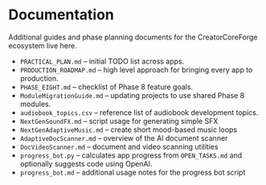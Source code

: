 # Documentation

Additional guides and phase planning documents for the CreatorCoreForge ecosystem live here.

- `PRACTICAL_PLAN.md` – initial TODO list across apps.
- `PRODUCTION_ROADMAP.md` – high level approach for bringing every app to production.
- `PHASE_EIGHT.md` – checklist of Phase 8 feature goals.
- `ModuleMigrationGuide.md` – updating projects to use shared Phase 8 modules.
- `audiobook_topics.csv` – reference list of audiobook development topics.
- `NextGenSoundFX.md` – script usage for generating simple SFX
- `NextGenAdaptiveMusic.md` – create short mood-based music loops
- `AdaptiveDocScanner.md` – overview of the AI document scanner
- `DocVideoScanner.md` – document and video scanning utilities
- `progress_bot.py` – calculates app progress from `OPEN_TASKS.md` and optionally suggests code using OpenAI.
- `progress_bot.md` – additional usage notes for the progress bot script
